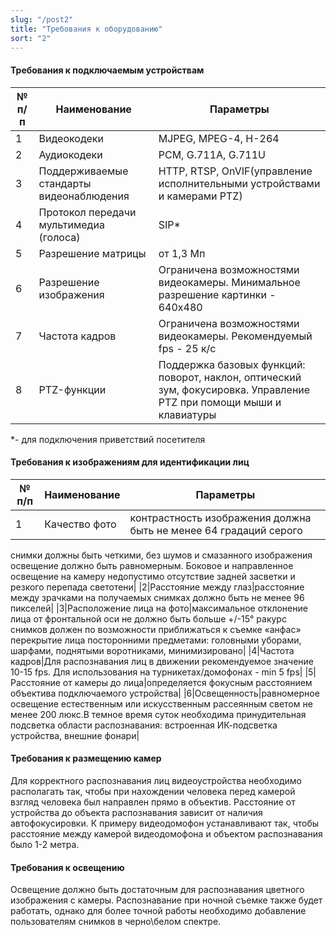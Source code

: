 ```yaml
---
slug: "/post2"
title: "Требования к оборудованию"
sort: "2"
---
```


#### Требования к подключаемым устройствам

|№ п/п|Наименование|Параметры|
|-----|----------------------------------------|--------------------------------------------|
|1|Видеокодеки|MJPEG, MPEG-4, H-264|
|2|Аудиокодеки|PCM, G.711A, G.711U|
|3|Поддерживаемые стандарты видеонаблюдения|HTTP, RTSP, OnVIF(управление исполнительными устройствами и камерами PTZ)|
|4|Протокол передачи мультимедиа (голоса)|SIP*|
|5|Разрешение матрицы|от 1,3 Мп|
|6|Разрешение изображения|Ограничена возможностями видеокамеры. Минимальное разрешение картинки - 640x480|
|7|Частота кадров|Ограничена возможностями видеокамеры. Рекомендуемый  fps - 25 к/с|
|8|PTZ-функции|Поддержка базовых функций: поворот, наклон, оптический зум, фокусировка. Управление PTZ при помощи мыши и клавиатуры|

*- для подключения приветствий посетителя

#### Требования к изображениям для идентификации лиц

|№ п/п|Наименование|Параметры|
|-----|----------------------------------------|--------------------------------------------|
|1|Качество фото|контрастность изображения должна быть не менее 64 градаций серого
снимки должны быть четкими, без шумов и смазанного изображения
освещение должно быть равномерным. Боковое и направленное освещение на камеру недопустимо
отсутствие задней засветки и резкого перепада светотени|
|2|Расстояние между глаз|расстояние между зрачками на получаемых снимках должно быть не менее 96 пикселей|
|3|Расположение лица на фото|максимальное отклонение лица от фронтальной оси не должно быть больше +/-15°
ракурс снимков должен по возможности приближаться к съемке «анфас»
перекрытие лица посторонними предметами: головными уборами, шарфами, поднятыми воротниками, минимизировано|
|4|Частота кадров|Для распознавания лиц в движении рекомендуемое значение 10-15 fps. Для использования на турникетах/домофонах - min 5 fps|
|5|Расстояние от камеры до лица|определяется фокусным расстоянием объектива подключаемого устройства|
|6|Освещенность|равномерное освещение естественным или искусственным рассеянным светом не менее 200 люкс.В темное время суток необходима принудительная подсветка области распознавания: встроенная ИК-подсветка устройства, внешние фонари|

#### Требования к размещению камер

Для корректного распознавания лиц видеоустройства необходимо располагать так, чтобы при нахождении человека перед камерой взгляд человека был направлен прямо в объектив. Расстояние от устройства до объекта распознавания зависит от наличия автофокусировки. К примеру видеодомофон устанавливают так, чтобы расстояние между камерой видеодомофона и объектом распознавания было 1-2 метра.

#### Требования к освещению

Освещение должно быть достаточным для распознавания цветного изображения с камеры. Распознавание при ночной съемке также будет работать, однако для более точной работы необходимо добавление пользователям снимков в черно\белом спектре.